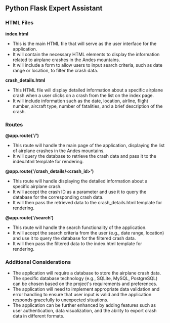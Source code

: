  ## Python Flask Expert Assistant

### HTML Files

**index.html**
- This is the main HTML file that will serve as the user interface for the application.
- It will contain the necessary HTML elements to display the information related to airplane crashes in the Andes mountains.
- It will include a form to allow users to input search criteria, such as date range or location, to filter the crash data.

**crash_details.html**
- This HTML file will display detailed information about a specific airplane crash when a user clicks on a crash from the list on the index page.
- It will include information such as the date, location, airline, flight number, aircraft type, number of fatalities, and a brief description of the crash.

### Routes

**@app.route('/')**
- This route will handle the main page of the application, displaying the list of airplane crashes in the Andes mountains.
- It will query the database to retrieve the crash data and pass it to the index.html template for rendering.

**@app.route('/crash_details/<crash_id>')**
- This route will handle displaying the detailed information about a specific airplane crash.
- It will accept the crash ID as a parameter and use it to query the database for the corresponding crash data.
- It will then pass the retrieved data to the crash_details.html template for rendering.

**@app.route('/search')**
- This route will handle the search functionality of the application.
- It will accept the search criteria from the user (e.g., date range, location) and use it to query the database for the filtered crash data.
- It will then pass the filtered data to the index.html template for rendering.

### Additional Considerations

- The application will require a database to store the airplane crash data. The specific database technology (e.g., SQLite, MySQL, PostgreSQL) can be chosen based on the project's requirements and preferences.
- The application will need to implement appropriate data validation and error handling to ensure that user input is valid and the application responds gracefully to unexpected situations.
- The application can be further enhanced by adding features such as user authentication, data visualization, and the ability to export crash data in different formats.